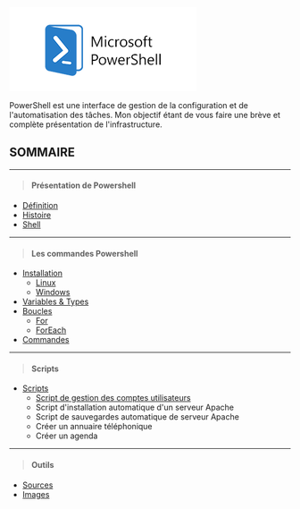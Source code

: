 ![](Images/Powershell.png)

PowerShell est une interface de gestion de la configuration et de l'automatisation des tâches. Mon objectif étant de vous faire une brève et complète présentation de l'infrastructure.

## SOMMAIRE
---
>#### Présentation de Powershell
- [Définition](https://github.com/Anescoo/Linux/blob/main/D%C3%A9finition.md)
- [Histoire](https://github.com/Anescoo/Linux/blob/main/Histoire.md)
- [Shell](https://github.com/Anescoo/Linux/blob/main/TypeShell.md)
---
>#### Les commandes Powershell

- [Installation](https://github.com/Anescoo/Linux/blob/main/Installation.md)
    - [Linux](https://github.com/Anescoo/Linux/blob/main/Installation.md)
    - [Windows](https://github.com/Anescoo/Linux/blob/main/Installation.md)
- [Variables & Types](https://github.com/Anescoo/Linux/blob/main/Variable.md)
- [Boucles](https://github.com/Anescoo/Linux/blob/main/Boucles.md)
    - [For](https://github.com/Anescoo/Linux/blob/main/Boucles.md)
    - [ForEach](https://github.com/Anescoo/Linux/blob/main/Boucles.md)
- [Commandes](https://github.com/Anescoo/Linux/blob/main/Commandes.md)
---
>#### Scripts
- [Scripts](https://github.com/Anescoo/Linux/blob/main/Script.md)
    - [Script de gestion des comptes utilisateurs](https://github.com/Anescoo/Linux/blob/main/Script.md)
    - Script d'installation automatique d'un serveur Apache
    - Script de sauvegardes automatique de serveur Apache
    - Créer un annuaire téléphonique
    - Créer un agenda
---
>#### Outils
- [Sources](https://github.com/Anescoo/Linux/blob/main/Source.md)
- [Images](https://github.com/Anescoo/Linux/tree/main/Images)

